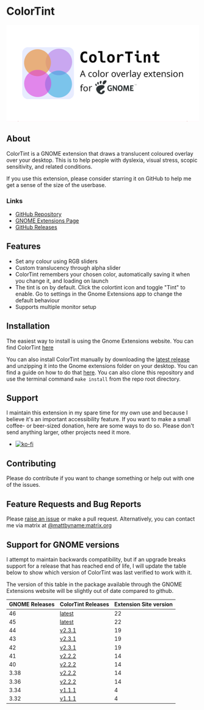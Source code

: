 # ColorTint

![ColorTint Logo](assets/github_social_card.png)

## About

ColorTint is a GNOME extension that draws a translucent coloured overlay over your desktop. This is
to help people with dyslexia, visual stress, scopic sensitivity, and related conditions.

If you use this extension, please consider starring it on GitHub to help me get a sense of the size of the userbase.

### Links

- [GitHub Repository](https://github.com/MattByName/color-tint)
- [GNOME Extensions Page](https://extensions.gnome.org/extension/1789/colortint/)
- [GitHub Releases](https://github.com/MattByName/color-tint/releases)

## Features

- Set any colour using RGB sliders
- Custom translucency through alpha slider
- ColorTint remembers your chosen color, automatically saving it when you change it, and loading on
  launch
- The tint is on by default. Click the colortint icon and toggle "Tint" to enable. Go to settings in
  the Gnome Extensions app to change the default behaviour
- Supports multiple monitor setup

## Installation

The easiest way to install is using the Gnome Extensions website. You can find ColorTint
[here](https://extensions.gnome.org/extension/1789/colortint/)

You can also install ColorTint manually by downloading the [latest
release](https://github.com/MattByName/color-tint/releases) and unzipping it into the Gnome
extensions folder on your desktop. You can find a guide on how to do that
[here](https://www.ubuntubuzz.com/2017/11/how-to-install-manually-gnome-shell-extension.html). You
can also clone this repository and use the terminal command `make install` from the repo root
directory.

## Support

I maintain this extension in my spare time for my own use and because I believe it's an important accessibility feature. If you want to make a small coffee- or beer-sized donation, here are some ways to do so. Please don't send anything larger, other projects need it more.

- [![ko-fi](https://ko-fi.com/img/githubbutton_sm.svg)](https://ko-fi.com/E1E1CFXTK)
## Contributing

Please do contribute if you want to change something or help out with one of the issues.

## Feature Requests and Bug Reports

Please [raise an issue](https://github.com/MattByName/color-tint/issues/new) or make a pull
request. Alternatively, you can contact me via matrix at
[@mattbyname:matrix.org](https://matrix.to/#/@mattbyname:matrix.org)

## Support for GNOME versions

I attempt to maintain backwards compatibility, but if an upgrade breaks support for a release that
has reached end of life, I will update the table below to show which version of ColorTint was last
verified to work with it.

The version of this table in the package available through the GNOME Extensions website will be
slightly out of date compared to github.

| GNOME Releases | ColorTint Releases                                                     | Extension Site version |
| :------------- | :--------------------------------------------------------------------- | :--------------------- |
| 46             | [latest](https://github.com/MattByName/color-tint/releases/latest)     | 22                     |
| 45             | [latest](https://github.com/MattByName/color-tint/releases/latest)     | 22                     |
| 44             | [v2.3.1](https://github.com/MattByName/color-tint/releases/tag/v2.3.1) | 19                     |
| 43             | [v2.3.1](https://github.com/MattByName/color-tint/releases/tag/v2.3.1) | 19                     |
| 42             | [v2.3.1](https://github.com/MattByName/color-tint/releases/tag/v2.3.1) | 19                     |
| 41             | [v2.2.2](https://github.com/MattByName/color-tint/releases/tag/v2.2.2) | 14                     |
| 40             | [v2.2.2](https://github.com/MattByName/color-tint/releases/tag/v2.2.2) | 14                     |
| 3.38           | [v2.2.2](https://github.com/MattByName/color-tint/releases/tag/v2.2.2) | 14                     |
| 3.36           | [v2.2.2](https://github.com/MattByName/color-tint/releases/tag/v2.2.2) | 14                     |
| 3.34           | [v1.1.1](https://github.com/MattByName/color-tint/releases/tag/v1.1.1) | 4                      |
| 3.32           | [v1.1.1](https://github.com/MattByName/color-tint/releases/tag/v1.1.1) | 4                      |
